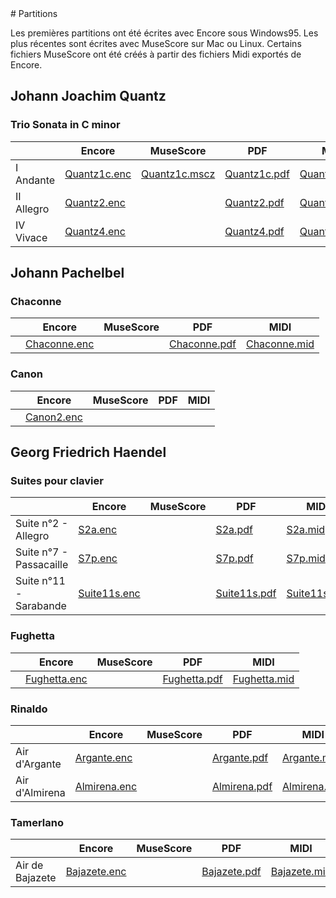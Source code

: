 <link href="../gc.css" rel="stylesheet" type="text/css">
# Partitions

Les premières partitions ont été écrites avec Encore sous Windows95. Les plus récentes sont écrites avec MuseScore sur Mac ou Linux.
Certains fichiers MuseScore ont été créés à partir des fichiers Midi exportés de Encore.

## Johann Joachim Quantz
### Trio Sonata in C minor

|   |Encore|MuseScore|PDF|MIDI|MP3|
|---|------|---------|---|----|---|
|I Andante|[Quantz1c.enc](Quantz/QUANTZ1C.ENC)|[Quantz1c.mscz](Quantz/QUANTZ1C.mscz)|[Quantz1c.pdf](Quantz/QUANTZ1C.PDF)|[Quantz1c.mid](Quantz/QUANTZ1C.MID)|[Quantz1c.mp3](Quantz/QUANTZ1.MP3)|
|II Allegro|[Quantz2.enc](Quantz/QUANTZ2.ENC)||[Quantz2.pdf](Quantz/QUANTZ2.PDF)|[Quantz2.mid](Quantz/QUANTZ2.MID)|[Quantz2.mp3](Quantz/QUANTZ2.MP3)|
|IV Vivace|[Quantz4.enc](Quantz/QUANTZ4.ENC)||[Quantz4.pdf](Quantz/QUANTZ4.PDF)|[Quantz4.mid](Quantz/QUANTZ4.MID)||

## Johann Pachelbel
### Chaconne
|   |Encore|MuseScore|PDF|MIDI|
|---|------|---------|---|----|
||[Chaconne.enc](Pachelbel/CHACONNE.ENC)||[Chaconne.pdf](Pachelbel/CHACONNE.PDF)|[Chaconne.mid](Pachelbel/CHACONNE.MID)|
### Canon
|   |Encore|MuseScore|PDF|MIDI|
|---|------|---------|---|----|
||[Canon2.enc](Pachelbel/CANON2.ENC)||||

## Georg Friedrich Haendel
### Suites pour clavier
|   |Encore|MuseScore|PDF|MIDI|
|---|------|---------|---|----|
|Suite n°2 - Allegro|[S2a.enc](Haendel/S2A.ENC)||[S2a.pdf](Haendel/S2A.PDF)|[S2a.mid](Haendel/S2A.MID)|
|Suite n°7 - Passacaille|[S7p.enc](Haendel/S7P.ENC)||[S7p.pdf](Haendel/S7P.PDF)|[S7p.mid](Haendel/S7P.MID)|
|Suite n°11 - Sarabande|[Suite11s.enc](Haendel/SUITE11S.ENC)||[Suite11s.pdf](Haendel/SUITE11S.PDF)|[Suite11s.mid](Haendel/SUITE11S.MID)|
### Fughetta
|   |Encore|MuseScore|PDF|MIDI|
|---|------|---------|---|----|
||[Fughetta.enc](Haendel/FUGHETTA.ENC)||[Fughetta.pdf](Haendel/FUGHETTA.PDF)|[Fughetta.mid](Haendel/FUGHETTA.MID)|
### Rinaldo
|   |Encore|MuseScore|PDF|MIDI|
|---|------|---------|---|----|
|Air d'Argante|[Argante.enc](Haendel/ARGANTE.ENC)||[Argante.pdf](Haendel/ARGANTE.PDF)|[Argante.mid](Haendel/ARGANTE.MID)|
|Air d'Almirena|[Almirena.enc](Haendel/ALMIRENA.ENC)||[Almirena.pdf](Haendel/ALMIRENA.PDF)|[Almirena.mid](Haendel/ALMIRENA.MID)|
### Tamerlano
|   |Encore|MuseScore|PDF|MIDI|
|---|------|---------|---|----|
|Air de Bajazete|[Bajazete.enc](Haendel/BAJAZETE.ENC)||[Bajazete.pdf](Haendel/BAJAZETE.PDF)|[Bajazete.mid](Haendel/BAJAZETE.MID)|
